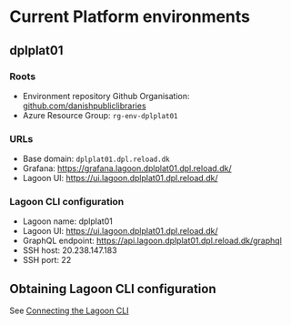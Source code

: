 # Current Platform environments

## dplplat01

### Roots

* Environment repository Github Organisation: [github.com/danishpubliclibraries](https://github.com/danishpubliclibraries)
* Azure Resource Group: `rg-env-dplplat01`

### URLs

* Base domain: `dplplat01.dpl.reload.dk`
* Grafana: <https://grafana.lagoon.dplplat01.dpl.reload.dk/>
* Lagoon UI: <https://ui.lagoon.dplplat01.dpl.reload.dk/>

### Lagoon CLI configuration

* Lagoon name: dplplat01
* Lagoon UI: <https://ui.lagoon.dplplat01.dpl.reload.dk/>
* GraphQL endpoint: <https://api.lagoon.dplplat01.dpl.reload.dk/graphql>
* SSH host: 20.238.147.183
* SSH port: 22

## Obtaining Lagoon CLI configuration

See [Connecting the Lagoon CLI](runbooks/connecting-the-lagoon-cli.md)
